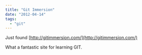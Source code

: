 ```yaml
---
title: "Git Immersion"
date: "2012-04-14"
tags: 
  - "git"
---
```


Just found [http://gitimmersion.com/](http://gitimmersion.com/)

What a fantastic site for learning GIT.

